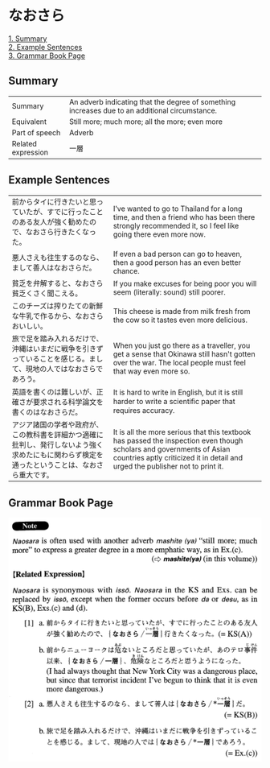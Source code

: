 # なおさら

[1. Summary](#summary)<br>
[2. Example Sentences](#example-sentences)<br>
[3. Grammar Book Page](#grammar-book-page)<br>


## Summary

<table><tr>   <td>Summary</td>   <td>An adverb indicating that the degree of something increases due to an additional circumstance.</td></tr><tr>   <td>Equivalent</td>   <td>Still more; much more; all the more; even more</td></tr><tr>   <td>Part of speech</td>   <td>Adverb</td></tr><tr>   <td>Related expression</td>   <td>一層</td></tr></table>

## Example Sentences

<table><tr>   <td>前からタイに行きたいと思っていたが、すでに行ったことのある友人が強く勧めたので、なおさら行きたくなった。</td>   <td>I've wanted to go to Thailand for a long time, and then a friend who has been there strongly recommended it, so I feel like going there even more now.</td></tr><tr>   <td>悪人さえも往生するのなら、まして善人はなおさらだ。</td>   <td>If even a bad person can go to heaven, then a good person has an even better chance.</td></tr><tr>   <td>貧乏を弁解すると、なおさら貧乏くさく聞こえる。</td>   <td>If you make excuses for being poor you will seem (literally: sound) still poorer.</td></tr><tr>   <td>このチーズは搾りたての新鮮な牛乳で作るから、なおさらおいしい。</td>   <td>This cheese is made from milk fresh from the cow so it tastes even more delicious.</td></tr><tr>   <td>旅で足を踏み入れるだけで、沖縄はいまだに戦争を引きずっていることを感じる。まして、現地の人ではなおさらであろう。</td>   <td>When you just go there as a traveller, you get a sense that Okinawa still hasn't gotten over the war. The local people must feel that way even more so.</td></tr><tr>   <td>英語を書くのは難しいが、正確さが要求される科学論文を書くのはなおさらだ。</td>   <td>It is hard to write in English, but it is still harder to write a scientiﬁc paper that requires accuracy.</td></tr><tr>   <td>アジア諸国の学者や政府が、この教科書を詳細かつ適確に批判し、発行しないよう強く求めたにもに関わらず検定を通ったということは、なおさら重大です。</td>   <td>It is all the more serious that this textbook has passed the inspection even though scholars and governments of Asian countries aptly criticized it in detail and urged the publisher not to print it.</td></tr></table>

## Grammar Book Page

![](../img/Advancedなおさら.png)


